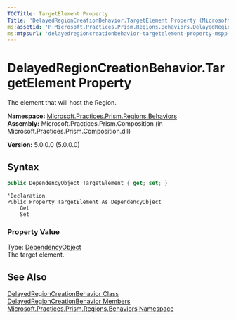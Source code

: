 ```yaml
---
TOCTitle: TargetElement Property
Title: 'DelayedRegionCreationBehavior.TargetElement Property (Microsoft.Practices.Prism.Regions.Behaviors)'
ms:assetid: 'P:Microsoft.Practices.Prism.Regions.Behaviors.DelayedRegionCreationBehavior.TargetElement'
ms:mtpsurl: 'delayedregioncreationbehavior-targetelement-property-mspp-regions-behaviors.md'
---
```


# DelayedRegionCreationBehavior.TargetElement Property

The element that will host the Region.

**Namespace:** [Microsoft.Practices.Prism.Regions.Behaviors](/patterns-practices/reference/mspp-regions-behaviors-namespace)  
**Assembly:** Microsoft.Practices.Prism.Composition (in Microsoft.Practices.Prism.Composition.dll)

**Version:** 5.0.0.0 (5.0.0.0)

## Syntax

```C#
public DependencyObject TargetElement { get; set; }
```

```VB
'Declaration
Public Property TargetElement As DependencyObject
	Get
	Set
```

### Property Value

Type: [DependencyObject](http://msdn.microsoft.com/en-us/library/ms589309)  
The target element.

## See Also

[DelayedRegionCreationBehavior Class](/patterns-practices/reference/delayedregioncreationbehavior-class-mspp-regions-behaviors)  
[DelayedRegionCreationBehavior Members](/patterns-practices/reference/delayedregioncreationbehavior-members-mspp-regions-behaviors)  
[Microsoft.Practices.Prism.Regions.Behaviors Namespace](/patterns-practices/reference/mspp-regions-behaviors-namespace)
